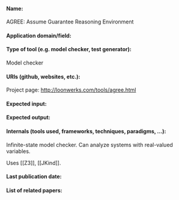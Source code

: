 #### Name:
AGREE: Assume Guarantee Reasoning Environment

#### Application domain/field:

#### Type of tool (e.g. model checker, test generator):
Model checker

#### URIs (github, websites, etc.):
Project page: http://loonwerks.com/tools/agree.html

#### Expected input:

#### Expected output:

#### Internals (tools used, frameworks, techniques, paradigms, ...):
Infinite-state model checker.
Can analyze systems with real-valued variables.

Uses [[Z3]], [[JKind]].

#### Last publication date:

#### List of related papers:


